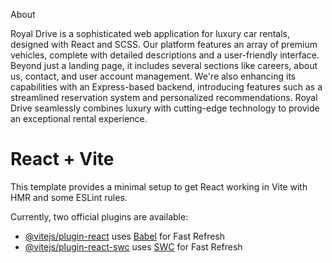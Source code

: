 About

Royal Drive is a sophisticated web application for luxury car rentals, designed with React and SCSS. Our platform features an array of premium vehicles, complete with detailed descriptions and a user-friendly interface. Beyond just a landing page, it includes several sections like careers, about us, contact, and user account management. We're also enhancing its capabilities with an Express-based backend, introducing features such as a streamlined reservation system and personalized recommendations. Royal Drive seamlessly combines luxury with cutting-edge technology to provide an exceptional rental experience.


# React + Vite
This template provides a minimal setup to get React working in Vite with HMR and some ESLint rules.

Currently, two official plugins are available:

- [@vitejs/plugin-react](https://github.com/vitejs/vite-plugin-react/blob/main/packages/plugin-react/README.md) uses [Babel](https://babeljs.io/) for Fast Refresh
- [@vitejs/plugin-react-swc](https://github.com/vitejs/vite-plugin-react-swc) uses [SWC](https://swc.rs/) for Fast Refresh

